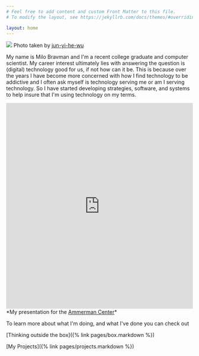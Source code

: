```yaml
---
# Feel free to add content and custom Front Matter to this file.
# To modify the layout, see https://jekyllrb.com/docs/themes/#overriding-theme-defaults

layout: home
---
```

![](/img/headshot.jpg)
Photo taken by <a href= "https://www.linkedin.com/in/jun-yi-he-wu/">jun-yi-he-wu<a>

My name is Milo Bravman and I'm a recent college graduate and computer scientist. My career interest ultimately lies with answering the question is (digital) technology good for us, if not how can it be. This is because over the years I have become more concerned with how I find technology to be addictive and I often ask myself is technology serving me or am I serving technology. So I have started developing strategies, software, and systems to help insure that I'm using technology on my terms.

<iframe width="100%" height="555" src="https://www.youtube.com/embed/Eh5V7qD2dNY" frameborder="0"> </iframe> 
*My presentation for the <a href= "https://www.linkedin.com/in/jun-yi-he-wu/">Ammerman Center<a>*

To learn more about what I'm doing, and what I've done you can check out

[Thinking outside the box]({% link pages/box.markdown %}) 

[My Projects]({% link pages/projects.markdown %})




